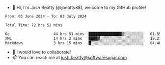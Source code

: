 - 👋 Hi, I’m Josh Beatty (@jbeatty88), welcome to my GitHub profile!

<!--START_SECTION:waka-->

```txt
From: 03 June 2024 - To: 03 July 2024

Total Time: 72 hrs 52 mins

Go                    44 hrs 51 mins  ███████████████▒░░░░░░░░░   61.55 %
XML                   14 hrs 2 mins   ████▓░░░░░░░░░░░░░░░░░░░░   19.27 %
Markdown              3 hrs 15 mins   █░░░░░░░░░░░░░░░░░░░░░░░░   04.48 %
```

<!--END_SECTION:waka-->

- 💞️ I would love to collaborate!
- 📫 You can reach me at josh.beatty@softwaresugar.com

<!---
jbeatty88/jbeatty88 is a ✨ special ✨ repository because its `README.md` (this file) appears on your GitHub profile.
You can click the Preview link to take a look at your changes.
--->
